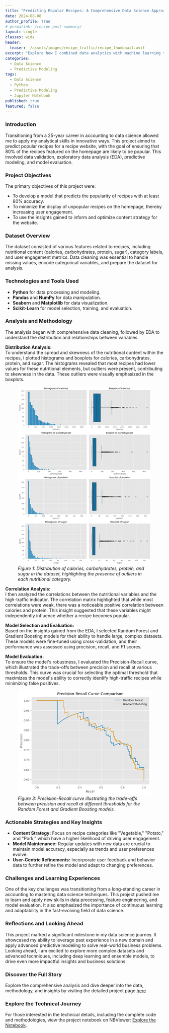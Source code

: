 ```yaml
---
title: "Predicting Popular Recipes: A Comprehensive Data Science Approach"
date: 2024-08-08
author_profile: true
# permalink: /recipe-post-summary/
layout: single
classes: wide
header:
  teaser:  /assets/images/recipe_traffic/recipe_thumbnail.avif 
excerpt: "Explore how I combined data analytics with machine learning to drive user engagement and improve digital content strategies."
categories:
  - Data Science
  - Predictive Modeling
tags:
  - Data Science
  - Python
  - Predictive Modeling
  - Jupyter Notebook
published: true
featured: false
---
```


### Introduction
Transitioning from a 25-year career in accounting to data science allowed me to apply my analytical skills in innovative ways. This project aimed to predict popular recipes for a recipe website, with the goal of ensuring that 80% of the recipes featured on the homepage are likely to be popular. This involved data validation, exploratory data analysis (EDA), predictive modeling, and model evaluation.

### Project Objectives
The primary objectives of this project were:
- To develop a model that predicts the popularity of recipes with at least 80% accuracy.
- To minimize the display of unpopular recipes on the homepage, thereby increasing user engagement.
- To use the insights gained to inform and optimize content strategy for the website.

### Dataset Overview
The dataset consisted of various features related to recipes, including nutritional content (calories, carbohydrates, protein, sugar), category labels, and user engagement metrics. Data cleaning was essential to handle missing values, encode categorical variables, and prepare the dataset for analysis.

### Technologies and Tools Used
- **Python** for data processing and modeling.
- **Pandas** and **NumPy** for data manipulation.
- **Seaborn** and **Matplotlib** for data visualization.
- **Scikit-Learn** for model selection, training, and evaluation.

### Analysis and Methodology
The analysis began with comprehensive data cleaning, followed by EDA to understand the distribution and relationships between variables.

**Distribution Analysis:**  
To understand the spread and skewness of the nutritional content within the recipes, I plotted histograms and boxplots for calories, carbohydrates, protein, and sugar. The histograms revealed that most recipes had lower values for these nutritional elements, but outliers were present, contributing to skewness in the data. These outliers were visually emphasized in the boxplots.

<figure>
  <img src="/assets/images/recipe_traffic/distributions.png" alt="Distribution of Nutritional Content">
  <figcaption style="text-align:left;"><em>Figure 1: Distribution of calories, carbohydrates, protein, and sugar in the dataset, highlighting the presence of outliers in each nutritional category.</em></figcaption>
</figure>

**Correlation Analysis:**  
I then analyzed the correlations between the nutritional variables and the high-traffic indicator. The correlation matrix highlighted that while most correlations were weak, there was a noticeable positive correlation between calories and protein. This insight suggested that these variables might independently influence whether a recipe becomes popular.

**Model Selection and Evaluation:**  
Based on the insights gained from the EDA, I selected Random Forest and Gradient Boosting models for their ability to handle large, complex datasets. These models were fine-tuned using cross-validation, and their performance was assessed using precision, recall, and F1 scores.

**Model Evaluation:**  
To ensure the model's robustness, I evaluated the Precision-Recall curve, which illustrated the trade-offs between precision and recall at various thresholds. This curve was crucial for selecting the optimal threshold that maximizes the model's ability to correctly identify high-traffic recipes while minimizing false positives.

<figure>
  <img src="/assets/images/recipe_traffic/precision_recall_curve.png" alt="Precision-Recall Curve">
  <figcaption style="text-align:left;"><em>Figure 3: Precision-Recall curve illustrating the trade-offs between precision and recall at different thresholds for the Random Forest and Gradient Boosting models.</em></figcaption>
</figure>

### Actionable Strategies and Key Insights
- **Content Strategy:** Focus on recipe categories like "Vegetable," "Potato," and "Pork," which have a higher likelihood of driving user engagement.
- **Model Maintenance:** Regular updates with new data are crucial to maintain model accuracy, especially as trends and user preferences evolve.
- **User-Centric Refinements:** Incorporate user feedback and behavior data to further refine the model and adapt to changing preferences.

### Challenges and Learning Experiences
One of the key challenges was transitioning from a long-standing career in accounting to mastering data science techniques. This project pushed me to learn and apply new skills in data processing, feature engineering, and model evaluation. It also emphasized the importance of continuous learning and adaptability in the fast-evolving field of data science.

### Reflections and Looking Ahead
This project marked a significant milestone in my data science journey. It showcased my ability to leverage past experience in a new domain and apply advanced predictive modeling to solve real-world business problems. Looking ahead, I am excited to explore more complex datasets and advanced techniques, including deep learning and ensemble models, to drive even more impactful insights and business solutions.

### Discover the Full Story
Explore the comprehensive analysis and dive deeper into the data, methodology, and insights by visiting the detailed project page [here](/recipe-post/)

### Explore the Technical Journey
For those interested in the technical details, including the complete code and methodologies, view the project notebook on NBViewer: [Explore the Notebook](https://nbviewer.org/github/timothyrobbinscpa/recipe_analysis/blob/master/src/recipe_prediction_FINAL.ipynb).
